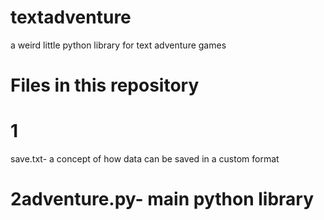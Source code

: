 # textadventure
a weird little python library for text adventure games

# Files in this repository
# 1
save.txt- a concept of how data can be saved in a custom format
# 2adventure.py- main python library
